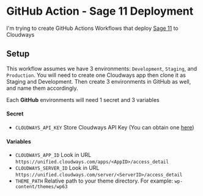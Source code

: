# GitHub Action - Sage 11 Deployment
I'm trying to create GitHub Actions Workflows that deploy [Sage 11](https://github.com/roots/sage) to Cloudways

## Setup
This workflow assumes we have 3 environments: `Development`, `Staging`, and `Production`. You will need to create one Cloudways app then clone it as Staging and Development. Then create 3 environments in GitHub as well, and name them accordingly.

Each __GitHub__ environments will need 1 secret and 3 variables

#### Secret
- `CLOUDWAYS_API_KEY` Store Cloudways API Key (You can obtain one [here](https://unified.cloudways.com/api))

#### Variables
- `CLOUDWAYS_APP_ID` Look in URL `https://unified.cloudways.com/apps/<AppID>/access_detail`
- `CLOUDWAYS_SERVER_ID` Look in URL `https://unified.cloudways.com/server/<ServerID>/access_detail`
- `THEME_PATH` Relative path to your theme directory. For example: `wp-content/themes/wp63`
